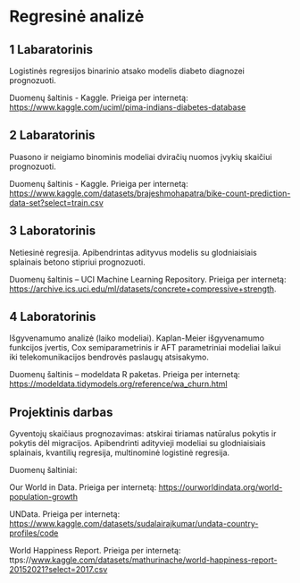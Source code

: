 # Regresinė analizė
## 1 Labaratorinis
Logistinės regresijos binarinio atsako modelis diabeto diagnozei prognozuoti.

Duomenų šaltinis - Kaggle. Prieiga per internetą: https://www.kaggle.com/uciml/pima-indians-diabetes-database

## 2 Labaratorinis
Puasono ir neigiamo binominis modeliai dviračių nuomos įvykių skaičiui prognozuoti.

Duomenų šaltinis - Kaggle. Prieiga per internetą:  https://www.kaggle.com/datasets/brajeshmohapatra/bike-count-prediction-data-set?select=train.csv


## 3 Laboratorinis

Netiesinė regresija. Apibendrintas adityvus modelis su glodniaisiais splainais betono stipriui prognozuoti.

Duomenų šaltinis – UCI Machine Learning Repository. Prieiga per internetą: https://archive.ics.uci.edu/ml/datasets/concrete+compressive+strength.



## 4 Laboratorinis

Išgyvenamumo analizė (laiko modeliai). Kaplan-Meier išgyvenamumo funkcijos įvertis, Cox semiparametrinis ir AFT parametriniai modeliai laikui iki telekomunikacijos bendrovės paslaugų atsisakymo. 

Duomenų šaltinis – modeldata R paketas. Prieiga per internetą: https://modeldata.tidymodels.org/reference/wa_churn.html



## Projektinis darbas

Gyventojų skaičiaus prognozavimas: atskirai tiriamas natūralus pokytis ir pokytis dėl migracijos. Apibendrinti adityvieji modeliai su glodniaisiais splainais, kvantilių regresija, multinominė logistinė regresija.

Duomenų šaltiniai:

Our World in Data. Prieiga per internetą: https://ourworldindata.org/world-population-growth

UNData. Prieiga per internetą: https://www.kaggle.com/datasets/sudalairajkumar/undata-country-profiles/code

World Happiness Report. Prieiga per internetą: ttps://www.kaggle.com/datasets/mathurinache/world-happiness-report-20152021?select=2017.csv
